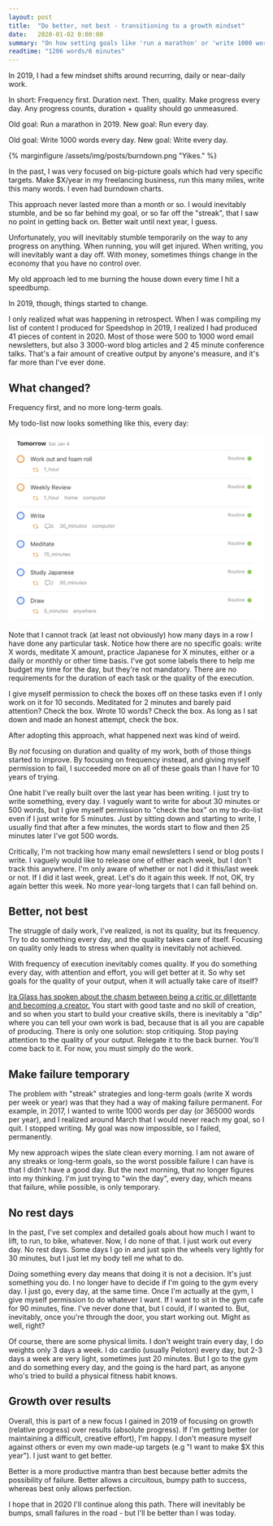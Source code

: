 ```yaml
---
layout: post
title:  "Do better, not best - transitioning to a growth mindset"
date:   2020-01-02 0:00:00
summary: "On how setting goals like 'run a marathon' or 'write 1000 words per day' hurt me more than helped, and what I'm doing now instead."
readtime: "1206 words/6 minutes"
---
```


In 2019, I had a few mindset shifts around recurring, daily or near-daily work.

In short: Frequency first. Duration next. Then, quality. Make progress every day. Any progress counts, duration + quality should go unmeasured.

Old goal: Run a marathon in 2019.
New goal: Run every day.

Old goal: Write 1000 words every day.
New goal: Write every day.

{% marginfigure /assets/img/posts/burndown.png "Yikes." %}

In the past, I was very focused on big-picture goals which had very specific targets. Make $X/year in my freelancing business, run this many miles, write this many words. I even had burndown charts.

This approach never lasted more than a month or so. I would inevitably stumble, and be so far behind my goal, or so far off the "streak", that I saw no point in getting back on. Better wait until next year, I guess.

Unfortunately, you will inevitably stumble temporarily on the way to any progress on anything. When running, you will get injured. When writing, you will inevitably want a day off. With money, sometimes things change in the economy that you have no control over.

My old approach led to me burning the house down every time I hit a speedbump.

In 2019, though, things started to change.

I only realized what was happening in retrospect. When I was compiling my list of content I produced for Speedshop in 2019, I realized I had produced 41 pieces of content in 2020. Most of those were 500 to 1000 word email newsletters, but also 3 3000-word blog articles and 2 45 minute conference talks. That's a fair amount of creative output by anyone's measure, and it's far more than I've ever done.

## What changed?

Frequency first, and no more long-term goals.

My todo-list now looks something like this, every day:

<img src="/assets/img/posts/dailytodo.png">

Note that I cannot track (at least not obviously) how many days in a row I have done any particular task. Notice how there are no specific goals: write X words, meditate X amount, practice Japanese for X minutes, either or a daily or monthly or other time basis. I've got some labels there to help me budget my time for the day, but they're not mandatory. There are no requirements for the duration of each task or the quality of the execution.

I give myself permission to check the boxes off on these tasks even if I only work on it for 10 seconds. Meditated for 2 minutes and barely paid attention? Check the box. Wrote 10 words? Check the box. As long as I sat down and made an honest attempt, check the box.

After adopting this approach, what happened next was kind of weird.

By _not_ focusing on duration and quality of my work, both of those things started to improve. By focusing on frequency instead, and giving myself permission to fail, I succeeded more on all of these goals than I have for 10 years of trying.

One habit I've really built over the last year has been writing. I just try to write something, every day. I vaguely want to write for about 30 minutes or 500 words, but I give myself permission to "check the box" on my to-do-list even if I just write for 5 minutes. Just by sitting down and starting to write, I usually find that after a few minutes, the words start to flow and then 25 minutes later I've got 500 words.

Critically, I'm not tracking how many email newsletters I send or blog posts I write. I vaguely would like to release one of either each week, but I don't track this anywhere. I'm only aware of whether or not I did it this/last week or not. If I did it last week, great. Let's do it again this week. If not, OK, try again better this week. No more year-long targets that I can fall behind on.

## Better, not best

The struggle of daily work, I've realized, is not its quality, but its frequency. Try to do something every day, and the quality takes care of itself. Focusing on quality only leads to stress when quality is inevitably not achieved.

With frequency of execution inevitably comes quality. If you do something every day, with attention and effort, you will get better at it. So why set goals for the quality of your output, when it will actually take care of itself?

[Ira Glass has spoken about the chasm between being a critic or dillettante and becoming a creator.](https://vimeo.com/85040589) You start with good taste and no skill of creation, and so when you start to build your creative skills, there is inevitably a "dip" where you can tell your own work is bad, because that is all you are capable of producing. There is only one solution: stop critiquing. Stop paying attention to the quality of your output. Relegate it to the back burner. You'll come back to it. For now, you must simply do the work.

## Make failure temporary

The problem with "streak" strategies and long-term goals (write X words per week or year) was that they had a way of making failure permanent. For example, in 2017, I wanted to write 1000 words per day (or 365000 words per year), and I realized around March that I would never reach my goal, so I quit. I stopped writing. My goal was now impossible, so I failed, permanently.

My new approach wipes the slate clean every morning. I am not aware of any streaks or long-term goals, so the worst possible failure I can have is that I didn't have a good day. But the next morning, that no longer figures into my thinking. I'm just trying to "win the day", every day, which means that failure, while possible, is only temporary.

## No rest days

In the past, I've set complex and detailed goals about how much I want to lift, to run, to bike, whatever. Now, I do none of that. I just work out every day. No rest days. Some days I go in and just spin the wheels very lightly for 30 minutes, but I just let my body tell me what to do.

Doing something every day means that doing it is not a decision. It's just something you do. I no longer have to decide if I'm going to the gym every day. I just go, every day, at the same time. Once I'm actually at the gym, I give myself permission to do whatever I want. If I want to sit in the gym cafe for 90 minutes, fine. I've never done that, but I could, if I wanted to. But, inevitably, once you're through the door, you start working out. Might as well, right?

Of course, there are some physical limits. I don't weight train every day, I do weights only 3 days a week. I do cardio (usually Peloton) every day, but 2-3 days a week are very light, sometimes just 20 minutes. But I go to the gym and do something every day, and the going is the hard part, as anyone who's tried to build a physical fitness habit knows.

## Growth over results

Overall, this is part of a new focus I gained in 2019 of focusing on growth (relative progress) over results (absolute progress). If I'm getting better (or maintaining a difficult, creative effort), I'm happy. I don't measure myself against others or even my own made-up targets (e.g "I want to make $X this year"). I just want to get better.

Better is a more productive mantra than best because better admits the possibility of failure. Better allows a circuitous, bumpy path to success, whereas best only allows perfection.

I hope that in 2020 I'll continue along this path. There will inevitably be bumps, small failures in the road - but I'll be better than I was today.
